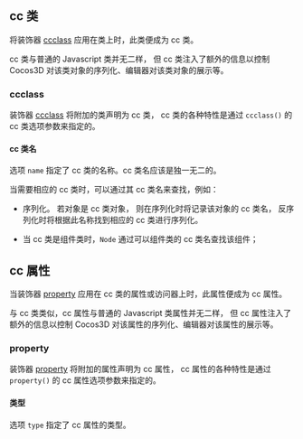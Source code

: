 
## cc 类

将装饰器 [ccclass]() 应用在类上时，此类便成为 cc 类。

cc 类与普通的 Javascript 类并无二样，
但 cc 类注入了额外的信息以控制 Cocos3D 对该类对象的序列化、编辑器对该类对象的展示等。

### ccclass

装饰器 [ccclass]() 将附加的类声明为 cc 类，
cc 类的各种特性是通过 `ccclass()` 的 cc 类选项参数来指定的。

#### cc 类名

选项 `name` 指定了 cc 类的名称。cc 类名应该是独一无二的。

当需要相应的 cc 类时，可以通过其 cc 类名来查找，例如：

- 序列化。
若对象是 cc 类对象，
则在序列化时将记录该对象的 cc 类名，
反序列化时将根据此名称找到相应的 cc 类进行序列化。

- 当 cc 类是组件类时，`Node` 通过可以组件类的 cc 类名查找该组件；

## cc 属性

当装饰器 [property]() 应用在 cc 类的属性或访问器上时，此属性便成为 cc 属性。

与 cc 类类似，cc 属性与普通的 Javascript 类属性并无二样，
但 cc 属性注入了额外的信息以控制 Cocos3D 对该属性的序列化、编辑器对该属性的展示等。

### property

装饰器 [property]() 将附加的属性声明为 cc 属性，
cc 属性的各种特性是通过 `property()` 的 cc 属性选项参数来指定的。

#### 类型

选项 `type` 指定了 cc 属性的类型。